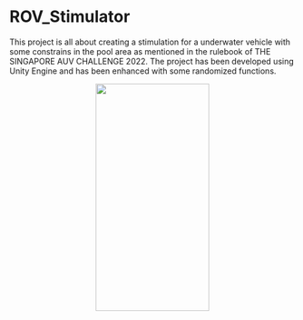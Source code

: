 # ROV_Stimulator

This project is all about creating a stimulation for a underwater vehicle with some constrains in the pool area as mentioned in the rulebook of THE SINGAPORE AUV CHALLENGE 2022. The project has been developed using Unity Engine and has been enhanced with some randomized functions.

<p align="center">
  <img src="https://github.com/Kavinchandar1709/ROV_Stimulator/blob/main/ROV%20OUTPUT%203.png" width="200" height="400"/>
